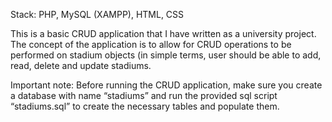 Stack: PHP, MySQL (XAMPP), HTML, CSS

This is a basic CRUD application that I have written as a university project. The concept of the application is to allow for CRUD operations to be performed on stadium objects (in simple terms, user should be able to add, read, delete and update stadiums.

Important note: Before running the CRUD application, make sure you create a database with name “stadiums” and run the provided sql script “stadiums.sql” to create the necessary tables and populate them.
